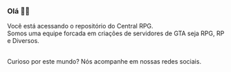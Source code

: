 ### Olá 👋🏼
Você está acessando o repositório do Central RPG.<br>
Somos uma equipe forcada em criações de servidores de GTA seja RPG, RP e Diversos.<br><br>

Curioso por este mundo? Nós acompanhe em nossas redes sociais.
